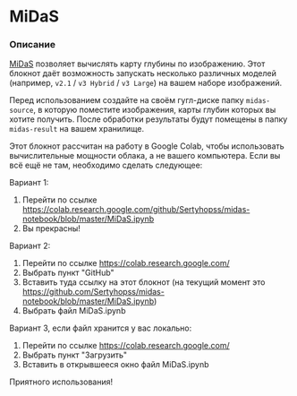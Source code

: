 # MiDaS

### Описание

[MiDaS](https://arxiv.org/abs/1907.01341) позволяет вычислять карту глубины по изображению. Этот блокнот даёт возможность запускать несколько различных моделей (например, `v2.1` / `v3 Hybrid` / `v3 Large`) на вашем наборе изображений. 

Перед использованием создайте на своём гугл-диске папку `midas-source`, в которую поместите изображения, карты глубин которых вы хотите получить. После обработки результаты будут помещены в папку `midas-result` на вашем хранилище.

Этот блокнот рассчитан на работу в Google Colab, чтобы использовать вычислительные мощности облака, а не вашего компьютера. Если вы всё ещё не там, необходимо сделать следующее:

Вариант 1: 

1. Перейти по ссылке https://colab.research.google.com/github/Sertyhopss/midas-notebook/blob/master/MiDaS.ipynb
2. Вы прекрасны!

Вариант 2:

1. Перейти по ссылке https://colab.research.google.com/
2. Выбрать пункт "GitHub"
3. Вставить туда ссылку на этот блокнот (на текущий момент это https://github.com/Sertyhopss/midas-notebook/blob/master/MiDaS.ipynb)
4. Выбрать файл MiDaS.ipynb

Вариант 3, если файл хранится у вас локально:

1. Перейти по ссылке https://colab.research.google.com/
2. Выбрать пункт "Загрузить"
3. Вставить в открывшееся окно файл MiDaS.ipynb

Приятного использования!
